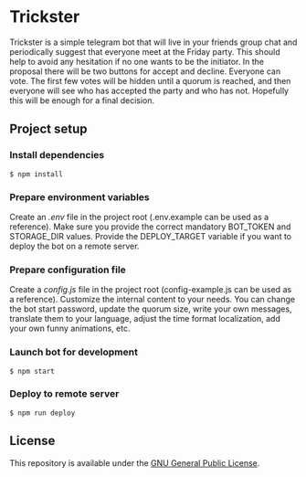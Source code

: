 # Trickster

Trickster is a simple telegram bot that will live in your friends group chat and periodically suggest that everyone meet at the Friday party. This should help to avoid any hesitation if no one wants to be the initiator. In the proposal there will be two buttons for accept and decline. Everyone can vote. The first few votes will be hidden until a quorum is reached, and then everyone will see who has accepted the party and who has not. Hopefully this will be enough for a final decision.

## Project setup

### Install dependencies

    $ npm install

### Prepare environment variables

Create an *.env* file in the project root (.env.example can be used as a reference). Make sure you provide the correct mandatory BOT_TOKEN and STORAGE_DIR values. Provide the DEPLOY_TARGET variable if you want to deploy the bot on a remote server.

### Prepare configuration file

Create a *config.js* file in the project root (config-example.js can be used as a reference). Customize the internal content to your needs. You can change the bot start password, update the quorum size, write your own messages, translate them to your language, adjust the time format localization, add your own funny animations, etc.

### Launch bot for development

    $ npm start

### Deploy to remote server

    $ npm run deploy

## License

This repository is available under the [GNU General Public License](./LICENSE).
